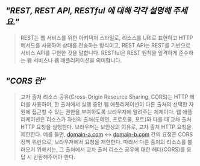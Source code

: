 
## *"REST, REST API, RESTful 에 대해 각각 설명해 주세요."*

> REST는 웹 서비스를 위한 아키텍처 스타일로, 리소스를 URI로 표현하고 HTTP 메서드를 사용하여 상태를 전송하는 방식이고, REST API는 REST를 기반으로 서비스 API를 구현한 것을 말합니다.
> RESTful은 REST 원칙을 엄격하게 준수하는 웹 서비스나 웹 애플리케이션을 의미합니다.

## *"CORS 란"*

  > 교차 출처 리소스 공유(Cross-Origin Resource Sharing, CORS)는 HTTP 헤더를 사용하여, 한 출처에서 실행 중인 웹 애플리케이션이 다른 출처의 선택한 자원에 접근할 수 있는 권한을 부여하도록 브라우저에 알려주는 체제이다. 
  > 웹 애플리케이션은 리소스가 자신의 출처(도메인, 프로토콜, 포트)와 다를 때 교차 출처 HTTP 요청을 실행한다.
  > 브라우저는 보안상의 이유로, 교차 출처 HTTP 요청을 제한한다.
  > 예를 들면, [domain-a.com](http://domain-a.com) <-> [domain-b.com](http://domain-b.com) 간의 요청은 CORS정책 위반으로, 브라우저에서 요청을 제한한다.
  > 따라서 다른 출처의 리소스를 불러오기 위해서는, 그 출처에서 교차 출처 리소스 공유에 대한 헤더(CORS)를 응답 시 반환해주어야 한다.